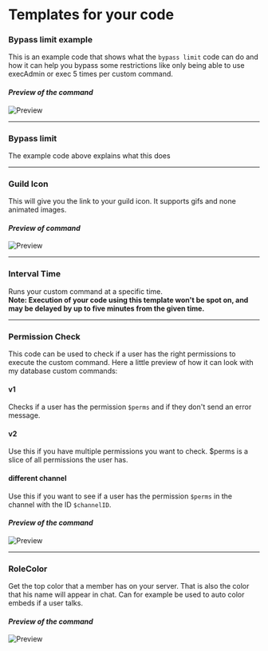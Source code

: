 # Templates for your code

### Bypass limit example

This is an example code that shows what the `bypass limit` code can do and how it can help you bypass some restrictions like only being able to use execAdmin or exec 5 times per custom command.

#### *Preview of the command*  

![Preview](https://i.imgur.com/M38k5xz.gif)

---

### Bypass limit  

The example code above explains what this does  

---

### Guild Icon  

This will give you the link to your guild icon. It supports gifs and none animated images.  

#### *Preview of command*  

![Preview](https://i.imgur.com/snIs2iN.png)

---

### Interval Time  

Runs your custom command at a specific time.  
**Note: Execution of your code using this template won't be spot on, and may be delayed by up to five minutes from the given time.**

---

### Permission Check  

This code can be used to check if a user has the right permissions to execute the custom command. Here a little preview of how it can look with my database custom commands:

#### v1  

Checks if a user has the permission `$perms` and if they don't send an error message.  

#### v2  

Use this if you have multiple permissions you want to check. $perms is a slice of all permissions the user has.  

#### different channel  

Use this if you want to see if a user has the permission `$perms` in the channel with the ID `$channelID`.

#### *Preview of the command*  

![Preview](https://i.imgur.com/AvV2RKP.png)

---

### RoleColor  

Get the top color that a member has on your server. That is also the color that his name will appear in chat. Can for example be used to auto color embeds if a user talks.

#### *Preview of the command*  

![Preview](https://i.imgur.com/J3sUebi.png)
